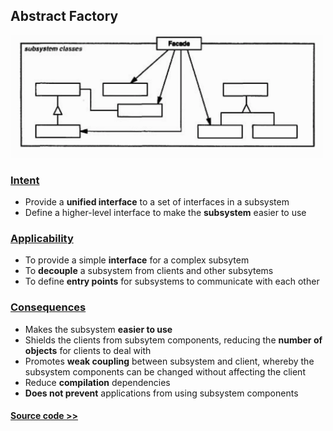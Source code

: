 ## Abstract Factory

<img src="facade.png" alt="Facade" width=500px /> 

### [Intent](#)
- Provide a **unified interface** to a set of interfaces in a subsystem
- Define a higher-level interface to make the **subsystem** easier to use

### [Applicability](#)
- To provide a simple **interface** for a complex subsytem
- To **decouple** a subsystem from clients and other subsytems
- To define **entry points** for subsystems to communicate with each other

### [Consequences](#)
- Makes the subsystem **easier to use**
- Shields the clients from subsytem components, reducing the **number of objects** for clients to deal with
- Promotes **weak coupling** between subsystem and client, whereby the subsystem components can be changed without affecting the client
- Reduce **compilation** dependencies
- **Does not prevent** applications from using subsystem components

#### [Source code >>](facade/)